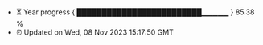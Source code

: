 - ⏳ Year progress { █████████████████████████▁▁▁▁▁ } 85.38 %
- ⏰ Updated on Wed, 08 Nov 2023 15:17:50 GMT

